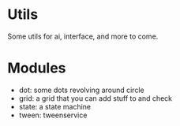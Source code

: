 # Utils

Some utils for ai, interface, and more to come.

# Modules

* dot: some dots revolving around circle
* grid: a grid that you can add stuff to and check
* state: a state machine
* tween: tweenservice